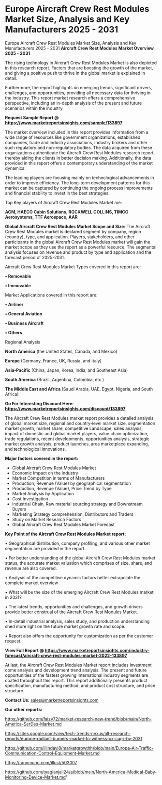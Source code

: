# Europe Aircraft Crew Rest Modules Market Size, Analysis and Key Manufacturers 2025 - 2031
Europe Aircraft Crew Rest Modules Market Size, Analysis and Key Manufacturers 2025 - 2031
<Strong> Aircraft Crew Rest Modules Market Overview 2025 - 2031</strong>

The rising technology in Aircraft Crew Rest Modules Market is also depicted in this research report. Factors that are boosting the growth of the market, and giving a positive push to thrive in the global market is explained in detail.

Furthermore, the report highlights on emerging trends, significant drivers, challenges, and opportunities, providing all necessary data for thriving in the industry. This report market research offers a comprehensive perspective, including an in-depth analysis of the present and future scenarios within the industry.

<strong>Request Sample Report @ <a href=https://www.marketreportsinsights.com/sample/133897>https://www.marketreportsinsights.com/sample/133897</a></strong>

The market overview included in this report provides information from a wide range of resources like government organizations, established companies, trade and industry associations, industry brokers and other such regulatory and non-regulatory bodies. The data acquired from these organizations authenticate the Aircraft Crew Rest Modules research report, thereby aiding the clients in better decision making. Additionally, the data provided in this report offers a contemporary understanding of the market dynamics.

The leading players are focusing mainly on technological advancements in order to improve efficiency. The long-term development patterns for this market can be captured by continuing the ongoing process improvements and financial stability to invest in the best strategies.

Top Key players of Aircraft Crew Rest Modules Market are:

<strong>ACM, HAECO Cabin Solutions, ROCKWELL COLLINS, TIMCO Aerosystems, TTF Aerospace, AAR</strong>

<strong><b>Global Aircraft Crew Rest Modules Market Scope and Size:</b></strong>
The Aircraft Crew Rest Modules market is declared segment by company, region (country), type, and application. Players, stakeholders, and other participants in the global Aircraft Crew Rest Modules market will gain the market scope as they use the report as a powerful resource. The segmental analysis focuses on revenue and product by type and application and the forecast period of 2025-2031.

Aircraft Crew Rest Modules Market Types covered in this report are:

<strong>• Removable

• Immovable</strong>

Market Applications covered in this report are:

<strong>• Airliner

• General Aviation

• Business Aircraft

• Others</strong> 

Regional Analysis

<strong>North America</strong> (the United States, Canada, and Mexico)

<strong>Europe</strong> (Germany, France, UK, Russia, and Italy)

<strong>Asia-Pacific</strong> (China, Japan, Korea, India, and Southeast Asia)

<strong>South America</strong> (Brazil, Argentina, Colombia, etc.)

<strong>The Middle East and Africa</strong> (Saudi Arabia, UAE, Egypt, Nigeria, and South Africa)

<strong>Go For Interesting Discount Here: <a href=https://www.marketreportsinsights.com/discount/133897>https://www.marketreportsinsights.com/discount/133897</a></strong>

The Aircraft Crew Rest Modules market report provides a detailed analysis of global market size, regional and country-level market size, segmentation market growth, market share, competitive Landscape, sales analysis, impact of domestic and global market players, value chain optimization, trade regulations, recent developments, opportunities analysis, strategic market growth analysis, product launches, area marketplace expanding, and technological innovations.

<strong><b>Major factors covered in the report:</b></strong>
<ul>
  <li>Global Aircraft Crew Rest Modules Market </li>
  <li>Economic Impact on the Industry</li>
  <li>Market Competition in terms of Manufacturers</li>
  <li>Production, Revenue (Value) by geographical segmentation</li>
  <li>Production, Revenue (Value), Price Trend by Type</li>
  <li>Market Analysis by Application</li>
  <li>Cost Investigation</li>
  <li>Industrial Chain, Raw material sourcing strategy and Downstream Buyers</li>
  <li>Marketing Strategy comprehension, Distributors and Traders</li>
  <li>Study on Market Research Factors</li>
  <li>Global Aircraft Crew Rest Modules Market Forecast</li>
</ul>

<strong><b>Key Point of the Aircraft Crew Rest Modules Market report:</b></strong>

• Geographical distribution, company profiling, and various other market segmentation are provided in the report.

• For better understanding of the global Aircraft Crew Rest Modules market status, the accurate market valuation which comprises of size, share, and revenue are also covered.

• Analysis of the competitive dynamic factors better extrapolate the complete market overview

• What will be the size of the emerging Aircraft Crew Rest Modules market in 2031?

• The latest trends, opportunities and challenges, and growth drivers provide better construal of the Aircraft Crew Rest Modules Market.

• In-detail industrial analysis, sales study, and production understanding shed more light on the future market growth rate and scope.

• Report also offers the opportunity for customization as per the customer request.

<strong><b>View Full Report @ <a href=https://www.marketreportsinsights.com/industry-forecast/aircraft-crew-rest-modules-market-2022-133897>https://www.marketreportsinsights.com/industry-forecast/aircraft-crew-rest-modules-market-2022-133897</a></b></strong>


At last, the Aircraft Crew Rest Modules Market report includes investment come analysis and development trend analysis. The present and future opportunities of the fastest growing international industry segments are coated throughout this report. This report additionally presents product specification, manufacturing method, and product cost structure, and price structure.

<strong>Contact Us:</strong>
sales@marketreportsinsights.com

<strong>Our other reports:</strong>

<a href=https://github.com/faizy72/market-research-new-trend/blob/main/North-America-SerDes-Market.md>https://github.com/faizy72/market-research-new-trend/blob/main/North-America-SerDes-Market.md</a>

<a href=https://sites.google.com/view/tech-trends-nexus/all-research-reports/europe-radiant-burners-market-to-witness-xx-cagr-by-2031>https://sites.google.com/view/tech-trends-nexus/all-research-reports/europe-radiant-burners-market-to-witness-xx-cagr-by-2031</a>

<a href=https://github.com/Hindavi8/marketgrowthh/blob/main/Europe-Air-Traffic-Communication-Control-Equipment-Market.md>https://github.com/Hindavi8/marketgrowthh/blob/main/Europe-Air-Traffic-Communication-Control-Equipment-Market.md</a>

<a href=https://tanomuno.com/illust/503007>https://tanomuno.com/illust/503007</a>

<a href=https://github.com/tyagianjali24/a/blob/main/North-America-Medical-Baby-Monitoring-Device-Market.md>https://github.com/tyagianjali24/a/blob/main/North-America-Medical-Baby-Monitoring-Device-Market.md</a>"
